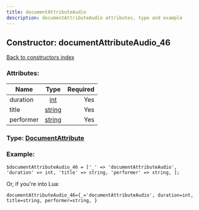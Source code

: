 ```yaml
---
title: documentAttributeAudio
description: documentAttributeAudio attributes, type and example
---
```

## Constructor: documentAttributeAudio\_46  
[Back to constructors index](index.md)



### Attributes:

| Name     |    Type       | Required |
|----------|:-------------:|---------:|
|duration|[int](../types/int.md) | Yes|
|title|[string](../types/string.md) | Yes|
|performer|[string](../types/string.md) | Yes|



### Type: [DocumentAttribute](../types/DocumentAttribute.md)


### Example:

```
$documentAttributeAudio_46 = ['_' => 'documentAttributeAudio', 'duration' => int, 'title' => string, 'performer' => string, ];
```  

Or, if you're into Lua:  


```
documentAttributeAudio_46={_='documentAttributeAudio', duration=int, title=string, performer=string, }

```


